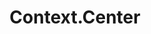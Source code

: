 ---
title: Context.Center
iframeUrl: https://context.center/topics/the-credit-card-competition-act/
titleAnimation: fragment fade-out
---